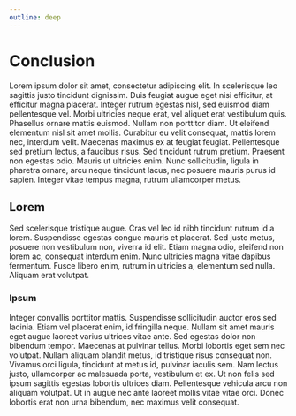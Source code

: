 ```yaml
---
outline: deep
---
```

# Conclusion

Lorem ipsum dolor sit amet, consectetur adipiscing elit. In scelerisque leo sagittis justo tincidunt dignissim. Duis feugiat augue eget nisi efficitur, at efficitur magna placerat. Integer rutrum egestas nisl, sed euismod diam pellentesque vel. Morbi ultricies neque erat, vel aliquet erat vestibulum quis. Phasellus ornare mattis euismod. Nullam non porttitor diam. Ut eleifend elementum nisl sit amet mollis. Curabitur eu velit consequat, mattis lorem nec, interdum velit. Maecenas maximus ex at feugiat feugiat. Pellentesque sed pretium lectus, a faucibus risus. Sed tincidunt rutrum pretium. Praesent non egestas odio. Mauris ut ultricies enim. Nunc sollicitudin, ligula in pharetra ornare, arcu neque tincidunt lacus, nec posuere mauris purus id sapien. Integer vitae tempus magna, rutrum ullamcorper metus.

## Lorem 

Sed scelerisque tristique augue. Cras vel leo id nibh tincidunt rutrum id a lorem. Suspendisse egestas congue mauris et placerat. Sed justo metus, posuere non vestibulum non, viverra id elit. Etiam magna odio, eleifend non lorem ac, consequat interdum enim. Nunc ultricies magna vitae dapibus fermentum. Fusce libero enim, rutrum in ultricies a, elementum sed nulla. Aliquam erat volutpat.

### Ipsum

Integer convallis porttitor mattis. Suspendisse sollicitudin auctor eros sed lacinia. Etiam vel placerat enim, id fringilla neque. Nullam sit amet mauris eget augue laoreet varius ultrices vitae ante. Sed egestas dolor non bibendum tempor. Maecenas at pulvinar tellus. Morbi lobortis eget sem nec volutpat. Nullam aliquam blandit metus, id tristique risus consequat non. Vivamus orci ligula, tincidunt at metus id, pulvinar iaculis sem. Nam lectus justo, ullamcorper ac malesuada porta, vestibulum et ex. Ut non felis sed ipsum sagittis egestas lobortis ultrices diam. Pellentesque vehicula arcu non aliquam volutpat. Ut in augue nec ante laoreet mollis vitae vitae orci. Donec lobortis erat non urna bibendum, nec maximus velit consequat.

